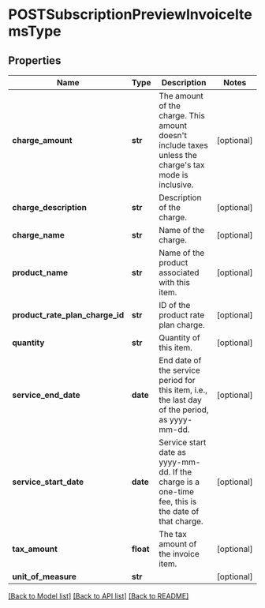 # POSTSubscriptionPreviewInvoiceItemsType

## Properties
Name | Type | Description | Notes
------------ | ------------- | ------------- | -------------
**charge_amount** | **str** | The amount of the charge. This amount doesn&#39;t include taxes unless the charge&#39;s tax mode is inclusive.  | [optional] 
**charge_description** | **str** | Description of the charge.  | [optional] 
**charge_name** | **str** | Name of the charge.  | [optional] 
**product_name** | **str** | Name of the product associated with this item.  | [optional] 
**product_rate_plan_charge_id** | **str** | ID of the product rate plan charge.  | [optional] 
**quantity** | **str** | Quantity of this item.  | [optional] 
**service_end_date** | **date** | End date of the service period for this item, i.e., the last day of the period, as yyyy-mm-dd.  | [optional] 
**service_start_date** | **date** | Service start date as yyyy-mm-dd. If the charge is a one-time fee, this is the date of that charge.  | [optional] 
**tax_amount** | **float** | The tax amount of the invoice item.  | [optional] 
**unit_of_measure** | **str** |  | [optional] 

[[Back to Model list]](../README.md#documentation-for-models) [[Back to API list]](../README.md#documentation-for-api-endpoints) [[Back to README]](../README.md)


